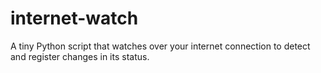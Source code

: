 # internet-watch
A tiny Python script that watches over your internet connection to detect and register changes in its status.
